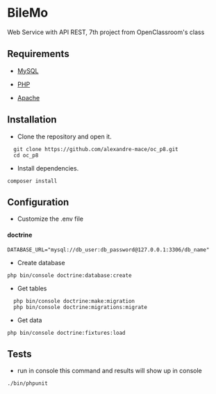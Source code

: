 # BileMo

Web Service with API REST, 7th project from OpenClassroom's class

## Requirements 
*   [MySQL](https://www.mysql.com/fr/)

*   [PHP](http://php.net/manual/fr/intro-whatis.php)

*   [Apache](https://www.apache.org/)

## Installation 
*   Clone the repository and open it.

```
  git clone https://github.com/alexandre-mace/oc_p8.git
  cd oc_p8
```

*   Install dependencies.

```
composer install
```

## Configuration
*   Customize the .env file

#### doctrine
```
DATABASE_URL="mysql://db_user:db_password@127.0.0.1:3306/db_name"
```

*   Create database 

```
php bin/console doctrine:database:create
```

*   Get tables 

```
  php bin/console doctrine:make:migration
  php bin/console doctrine:migrations:migrate
```

*   Get data

```
php bin/console doctrine:fixtures:load
```

## Tests
*   run in console this command and results will show up in console
```
./bin/phpunit 
```